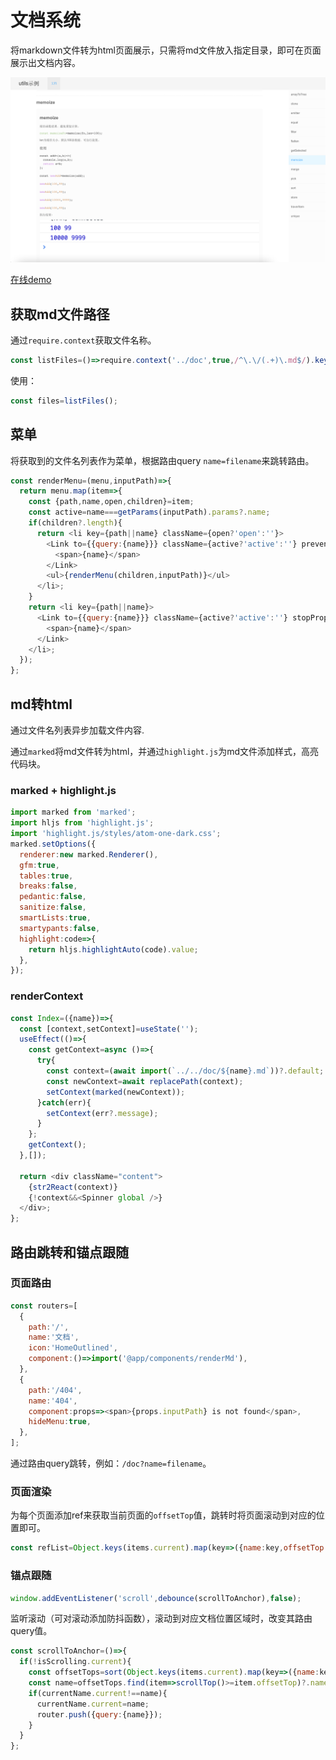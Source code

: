 # 文档系统

将markdown文件转为html页面展示，只需将md文件放入指定目录，即可在页面展示出文档内容。

![utils](./doc/images/utils.png)

[在线demo](http://ihuxy.com:8010/)

## 获取md文件路径

通过`require.context`获取文件名称。

``` javascript
const listFiles=()=>require.context('../doc',true,/^\.\/(.+)\.md$/).keys().map(name=>({name:name.replace(/^\.\/(.+)\.md$/,'$1')}));

```

使用：

``` javascript
const files=listFiles();

```

## 菜单

将获取到的文件名列表作为菜单，根据路由query `name=filename`来跳转路由。

``` javascript
const renderMenu=(menu,inputPath)=>{
  return menu.map(item=>{
    const {path,name,open,children}=item;
    const active=name===getParams(inputPath).params?.name;
    if(children?.length){
      return <li key={path||name} className={open?'open':''}>
        <Link to={{query:{name}}} className={active?'active':''} preventDefault>
          <span>{name}</span>
        </Link>
        <ul>{renderMenu(children,inputPath)}</ul>
      </li>;
    }
    return <li key={path||name}>
      <Link to={{query:{name}}} className={active?'active':''} stopPropagation>
        <span>{name}</span>
      </Link>
    </li>;
  });
};

```

## md转html

通过文件名列表异步加载文件内容.

通过`marked`将md文件转为html，并通过`highlight.js`为md文件添加样式，高亮代码块。

### marked + highlight.js

``` javascript
import marked from 'marked';
import hljs from 'highlight.js';
import 'highlight.js/styles/atom-one-dark.css';
marked.setOptions({
  renderer:new marked.Renderer(),
  gfm:true,
  tables:true,
  breaks:false,
  pedantic:false,
  sanitize:false,
  smartLists:true,
  smartypants:false,
  highlight:code=>{
    return hljs.highlightAuto(code).value;
  },
});

```

### renderContext

``` javascript
const Index=({name})=>{
  const [context,setContext]=useState('');
  useEffect(()=>{
    const getContext=async ()=>{
      try{
        const context=(await import(`../../doc/${name}.md`))?.default;
        const newContext=await replacePath(context);
        setContext(marked(newContext));
      }catch(err){
        setContext(err?.message);
      }
    };
    getContext();
  },[]);

  return <div className="content">
    {str2React(context)}
    {!context&&<Spinner global />}
  </div>;
};

```

## 路由跳转和锚点跟随

### 页面路由

``` javascript
const routers=[
  {
    path:'/',
    name:'文档',
    icon:'HomeOutlined',
    component:()=>import('@app/components/renderMd'),
  },
  {
    path:'/404',
    name:'404',
    component:props=><span>{props.inputPath} is not found</span>,
    hideMenu:true,
  },
];

```

通过路由query跳转，例如：`/doc?name=filename`。

### 页面渲染

为每个页面添加ref来获取当前页面的`offsetTop`值，跳转时将页面滚动到对应的位置即可。

``` javascript
const refList=Object.keys(items.current).map(key=>({name:key,offsetTop:items.current[key]?.offsetTop??0}));

```

### 锚点跟随

``` javascript
window.addEventListener('scroll',debounce(scrollToAnchor),false);

```

监听滚动（可对滚动添加防抖函数），滚动到对应文档位置区域时，改变其路由query值。

``` javascript
const scrollToAnchor=()=>{
  if(!isScrolling.current){
    const offsetTops=sort(Object.keys(items.current).map(key=>({name:key,offsetTop:items.current[key]?.offsetTop??0})),'offsetTop',true);
    const name=offsetTops.find(item=>scrollTop()>=item.offsetTop)?.name;
    if(currentName.current!==name){
      currentName.current=name;
      router.push({query:{name}});
    }
  }
};

```
